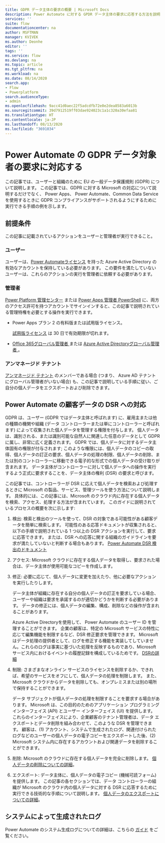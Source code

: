 ```yaml
---
title: GDPR データ主体の要求の概要 | Microsoft Docs
description: Power Automate に対する GPDR データ主体の要求に応答する方法を説明します。
services: ''
suite: flow
documentationcenter: na
author: MSFTMAN
manager: KVIVEK
ms.author: Deonhe
editor: ''
tags: ''
ms.service: flow
ms.devlang: na
ms.topic: article
ms.tgt_pltfrm: na
ms.workload: na
ms.date: 08/14/2020
search.app:
- Flow
- Powerplatform
search.audienceType:
- admin
ms.openlocfilehash: 9acc41d0aec22f5adcdfb72e0e2dea8583a6013b
ms.sourcegitcommit: 39d7912519ff03dae924023c1a1c320a30efaa81
ms.translationtype: HT
ms.contentlocale: ja-JP
ms.lasthandoff: 08/13/2020
ms.locfileid: "3691034"
---
```

# <a name="responding-to-gdpr-data-subject-requests-for-power-automate"></a>Power Automate の GDPR データ対象者の要求に対応する


この記事では、ユーザーと組織のために EU の一般データ保護規則 (GDPR) について説明します。 この記事では、GDPR に対する Microsoft の対応について説明するだけでなく、 Power Apps、 Power Automate、Common Data Service を使用するときに GDPR コンプライアンスがサポートされるようにするために実行できる手順の例を示します。

## <a name="prerequisites"></a>前提条件

この記事に記載されているアクションをユーザーと管理者が実行できること。

### <a name="users"></a>ユーザー 

ユーザーは、[Power Automateライセンス](https://preview.flow.microsoft.com/pricing/) を持った Azure Active Directory の有効なアカウントを保持している必要があります。 この要件を満たしていないユーザーは、これらのアクションの実行を管理者に依頼する必要があります。

### <a name="administrators"></a>管理者

[Power Platform 管理センター](https://admin.powerplatform.microsoft.com/) または [Power Apps 管理者 PowerShell](https://go.microsoft.com/fwlink/?linkid=871804) に、両方のアクセス許可を持つアカウントでサインインすると、この記事で説明されている管理特権を必要とする操作を実行できます。

- Power Apps プラン 2 の有料版または試用版ライセンス。

    [試用版ライセンス](http://make.powerapps.com/trial) は 30 日で有効期限が切れます。

- [Office 365グローバル管理者 ](https://support.office.com/article/assign-admin-roles-in-office-365-for-business-eac4d046-1afd-4f1a-85fc-8219c79e1504) または [Azure Active Directoryグローバル管理者 ](https://docs.microsoft.com/azure/active-directory/active-directory-assign-admin-roles-azure-portal)。

### <a name="unmanaged-tenants"></a>アンマネージド テナント
[アンマネージド テナント](https://docs.microsoft.com/azure/active-directory/domains-admin-takeover) のメンバーである場合 (つまり、 Azure AD  テナントにグローバル管理者がいない場合) も、この記事で説明している手順に従い、ご自分の個人データをエクスポートおよび削除できます。 

## <a name="responding-to-dsrs-for-power-automate-customer-data"></a>Power Automate の顧客データの DSR への対応

GDPR は、ユーザー (GDPR ではデータ主体と呼ばれます) に、雇用主または他の種類の機関や組織 (データ コントローラーまたは単にコントローラーと呼ばれます) によって収集された個人データを管理する権限を付与します。 個人データは、識別される、または識別可能な自然人に関連した任意のデータとして GDPR に属し、非常に広く定義されます。 GDPR では、個人データに対するデータ主体固有の権限が付与されます; このような権限には、個人データのコピーの取得、個人データの訂正の要求、個人データの処理の制限、個人データの削除、または別のコントローラーに移動できる電子的な形式での個人データの受け取りが含まれます。 データ主体がコントローラーに対して個人データへの操作を実行するよう正式に要求することを、データ主体の権利 (DSR) の要求と呼びます。

この記事では、コントローラーが DSR に応えて個人データを検索および処理するときに Microsoft の製品、サービス、管理ツールを使う方法について説明します。 具体的には、この記事には、Microsoft のクラウド内に存在する個人データを検索、アクセス、処理する方法が含まれています。 このガイドに説明されているプロセスの概要を次に示します:

1. 検出: 検索と検出のツールを使って、DSR の対象である可能性がある顧客データを簡単に検索します。 可能性のある応答ドキュメントが収集されると、以下の手順で説明されている 1 つ以上の DSR アクションを実行して、要求に応答できます。 または、DSR への応答に関する組織のガイドラインを要求が満たしていないと判断する場合もあります。 [Power Automate DSR 検出のドキュメント](gdpr-dsr-discovery.md)

1. アクセス: Microsoft クラウドに存在する個人データを取得し、要求された場合は、データ主体が使用可能なコピーを作成します。

1. 修正: 必要に応じて、個人データに変更を加えたり、他に必要なアクションを実行したりします。

    データ主体が組織に存在する自分の個人データの訂正を要求している場合、ユーザーや組織は要求を承諾するのが適切かどうかを判断する必要があります。  データの修正には、個人データの編集、構成、削除などの操作が含まれることがあります。

    Azure Active Directoryを使用して、 Power Automate  のユーザー ID を管理することができます。 企業の顧客は、特定の Microsoft サービスの特性に応じて編集機能を制限するなど、DSR 修正要求を管理できます。  Microsoft はデータ処理の提供者として、ログを修正する機能を実装してしていません。これらのログは事実に基づいた処理を反映するものであり、Microsoftサービス内におけるイベントの履歴記録を構成しているためです。  [DSRの詳細](https://docs.microsoft.com/microsoft-365/compliance/gdpr-dsr-azure)

1. 制限: さまざまなオンライン サービスのライセンスを削除するか、できれば、希望のサービスをオフにして、個人データの処理を制限します。 また、Microsoft クラウドからデータを削除しても、オンプレミスまたは別の場所で保持することができます。

    データ サブジェクトが個人データの処理を制限することを要求する場合があります。  Microsoft は、この目的のためのアプリケーション プログラミング インターフェイス (API) とユーザー インターフェイス (UI) を提供します。  これらのインターフェイスにより、企業顧客のテナント管理者は、データ エクスポートとデータ削除を組み合わせて、このような DSR を管理できます。 顧客は、(1) アカウント、システムで生成されたログ、関連付けられたログなどのユーザーの個人データの電子コピーをエクスポートした後、(2) Microsoft システム内に存在するアカウントおよび関連データを削除することができます。

1. 削除: Microsoft のクラウドに存在する個人データを完全に削除します。 [個人データの削除についての詳細](gdpr-dsr-delete.md)。

1. エクスポート: データ主体に、個人データの電子コピー (機械可読フォーム) を提供します。 この記事の各セクションでは、データ コントローラーの組織が Microsoft のクラウド内の個人データに対する DSR に応答するために実行できる技術的な手順について説明します。 [個人データのエクスポートについての詳細](gdpr-dsr-export.md)。

## <a name="system-generated-logs"></a>システムによって生成されたログ

Power Automate のシステム生成ログについての詳細は、こちらの [ガイド](https://docs.microsoft.com/powerapps/administrator/powerapps-gdpr-dsr-guide-systemlogs) をご覧ください。
